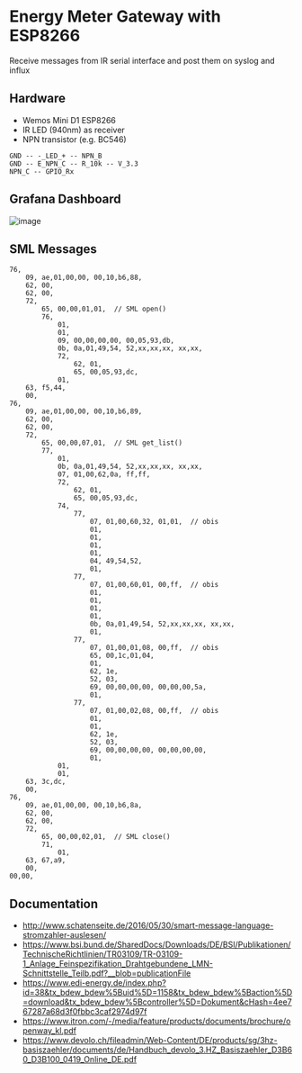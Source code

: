 # Energy Meter Gateway with ESP8266

Receive messages from IR serial interface and post them on syslog and influx

## Hardware

* Wemos Mini D1 ESP8266
* IR LED (940nm) as receiver
* NPN transistor (e.g. BC546)

```
GND -- -_LED_+ -- NPN_B
GND -- E_NPN_C -- R_10k -- V_3.3
NPN_C -- GPIO_Rx
```
## Grafana Dashboard

![image](https://user-images.githubusercontent.com/32450554/144091536-94630249-3fab-48d6-807d-f92a7e7a44a1.png)

## SML Messages
```
76,
    09, ae,01,00,00, 00,10,b6,88,
    62, 00,
    62, 00,
    72,
        65, 00,00,01,01,  // SML open()
        76,
            01,
            01,
            09, 00,00,00,00, 00,05,93,db,
            0b, 0a,01,49,54, 52,xx,xx,xx, xx,xx,
            72,
                62, 01,
                65, 00,05,93,dc,
            01,
    63, f5,44,
    00,
76,
    09, ae,01,00,00, 00,10,b6,89,
    62, 00,
    62, 00,
    72,
        65, 00,00,07,01,  // SML get_list()
        77,
            01,
            0b, 0a,01,49,54, 52,xx,xx,xx, xx,xx,
            07, 01,00,62,0a, ff,ff,
            72,
                62, 01,
                65, 00,05,93,dc,
            74,
                77,
                    07, 01,00,60,32, 01,01,  // obis
                    01,
                    01,
                    01,
                    01,
                    04, 49,54,52,
                    01,
                77,
                    07, 01,00,60,01, 00,ff,  // obis
                    01,
                    01,
                    01,
                    01,
                    0b, 0a,01,49,54, 52,xx,xx,xx, xx,xx,
                    01,
                77,
                    07, 01,00,01,08, 00,ff,  // obis
                    65, 00,1c,01,04,
                    01,
                    62, 1e,
                    52, 03,
                    69, 00,00,00,00, 00,00,00,5a,
                    01,
                77,
                    07, 01,00,02,08, 00,ff,  // obis
                    01,
                    01,
                    62, 1e,
                    52, 03,
                    69, 00,00,00,00, 00,00,00,00,
                    01,
            01,
            01,
    63, 3c,dc, 
    00,
76,
    09, ae,01,00,00, 00,10,b6,8a,
    62, 00,
    62, 00,
    72,
        65, 00,00,02,01,  // SML close()
        71,
            01,
    63, 67,a9,
    00,
00,00,
```

## Documentation
* http://www.schatenseite.de/2016/05/30/smart-message-language-stromzahler-auslesen/ 
* https://www.bsi.bund.de/SharedDocs/Downloads/DE/BSI/Publikationen/TechnischeRichtlinien/TR03109/TR-03109-1_Anlage_Feinspezifikation_Drahtgebundene_LMN-Schnittstelle_Teilb.pdf?__blob=publicationFile
* https://www.edi-energy.de/index.php?id=38&tx_bdew_bdew%5Buid%5D=1158&tx_bdew_bdew%5Baction%5D=download&tx_bdew_bdew%5Bcontroller%5D=Dokument&cHash=4ee767287a68d3f0fbbc3caf2974d97f
* https://www.itron.com/-/media/feature/products/documents/brochure/openway_kl.pdf
* https://www.devolo.ch/fileadmin/Web-Content/DE/products/sg/3hz-basiszaehler/documents/de/Handbuch_devolo_3.HZ_Basiszaehler_D3B60_D3B100_0419_Online_DE.pdf
